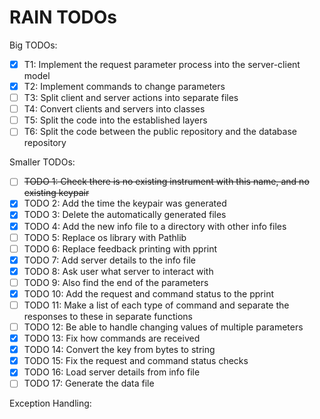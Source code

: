 # RAIN TODOs

Big TODOs:
- [x] T1: Implement the request parameter process into the server-client model
- [x] T2: Implement commands to change parameters
- [ ] T3: Split client and server actions into separate files
- [ ] T4: Convert clients and servers into classes
- [ ] T5: Split the code into the established layers
- [ ] T6: Split the code between the public repository and the database repository

Smaller TODOs:
- [ ] ~~TODO 1: Check there is no existing instrument with this name, and no existing keypair~~
- [x] TODO 2: Add the time the keypair was generated
- [x] TODO 3: Delete the automatically generated files
- [x] TODO 4: Add the new info file to a directory with other info files
- [ ] TODO 5: Replace os library with Pathlib
- [ ] TODO 6: Replace feedback printing with pprint
- [x] TODO 7: Add server details to the info file
- [x] TODO 8: Ask user what server to interact with
- [ ] TODO 9: Also find the end of the parameters
- [x] TODO 10: Add the request and command status to the pprint
- [ ] TODO 11: Make a list of each type of command and separate the responses to these in separate functions
- [ ] TODO 12: Be able to handle changing values of multiple parameters
- [x] TODO 13: Fix how commands are received
- [x] TODO 14: Convert the key from bytes to string
- [x] TODO 15: Fix the request and command status checks
- [x] TODO 16: Load server details from info file
- [ ] TODO 17: Generate the data file

Exception Handling:
